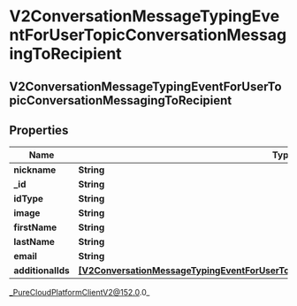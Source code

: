 # V2ConversationMessageTypingEventForUserTopicConversationMessagingToRecipient

## V2ConversationMessageTypingEventForUserTopicConversationMessagingToRecipient

## Properties

|Name | Type | Description | Notes|
|------------ | ------------- | ------------- | -------------|
| **nickname** | **String** |  | [optional] |
| **_id** | **String** |  | [optional] |
| **idType** | **String** |  | [optional] |
| **image** | **String** |  | [optional] |
| **firstName** | **String** |  | [optional] |
| **lastName** | **String** |  | [optional] |
| **email** | **String** |  | [optional] |
| **additionalIds** | [**[V2ConversationMessageTypingEventForUserTopicConversationRecipientAdditionalIdentifier]**](V2ConversationMessageTypingEventForUserTopicConversationRecipientAdditionalIdentifier) |  | [optional] |



_PureCloudPlatformClientV2@152.0.0_
